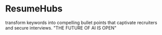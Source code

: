 # ResumeHubs
transform keywords into compelling bullet points that captivate recruiters and secure interviews. "THE FUTURE OF AI IS OPEN"
